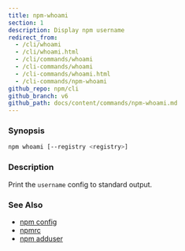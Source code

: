 ```yaml
---
title: npm-whoami
section: 1
description: Display npm username
redirect_from:
  - /cli/whoami
  - /cli/whoami.html
  - /cli/commands/whoami
  - /cli-commands/whoami
  - /cli-commands/whoami.html
  - /cli-commands/npm-whoami
github_repo: npm/cli
github_branch: v6
github_path: docs/content/commands/npm-whoami.md
---
```


### Synopsis

```bash
npm whoami [--registry <registry>]
```

### Description

Print the `username` config to standard output.

### See Also

* [npm config](/cli/v6/commands/npm-config)
* [npmrc](/cli/v6/configuring-npm/npmrc)
* [npm adduser](/cli/v6/commands/npm-adduser)
